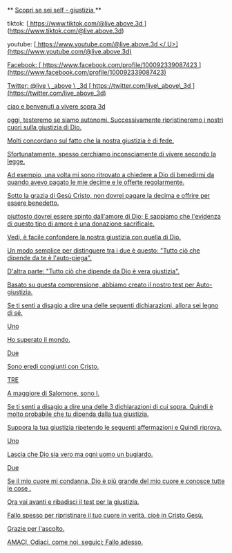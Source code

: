 ** <u> Scopri se sei self - giustizia </u> **

tiktok:
[<u> https://www.tiktok.com/@live.above.3d </u >] (https://www.tiktok.com/@live.above.3d)

youtube:
[<u> https://www.youtube.com/@live.above.3d </ U>] (https://www.youtube.com/@live.above.3d)

Facebook:
[<u> https://www.facebook.com/profile/100092339087423 </u> ] (https://www.facebook.com/profile/100092339087423)

Twitter: @live \ _above \ _3d
[<u> https://twitter.com/live\_above\_3d </u >] (https://twitter.com/live_above_3d)

ciao e benvenuti a vivere sopra 3d

oggi, testeremo se siamo autonomi. Successivamente ripristineremo
i nostri cuori sulla giustizia di Dio.

Molti concordano sul fatto che la nostra giustizia è di fede.

Sfortunatamente, spesso cerchiamo inconsciamente di vivere secondo la legge.

Ad esempio, una volta mi sono ritrovato a chiedere a Dio di benedirmi da quando avevo pagato
le mie decime e le offerte regolarmente.

Sotto la grazia di Gesù Cristo, non dovrei pagare la decima e offrire
per essere benedetto.

piuttosto dovrei essere spinto dall'amore di Dio; E sappiamo che l'evidenza
di questo tipo di amore è una donazione sacrificale.

Vedi, è facile confondere la nostra giustizia con quella di Dio.

Un modo semplice per distinguere tra i due è questo: "Tutto ciò che
dipende da te è l'auto-piega".

D'altra parte: "Tutto ciò che dipende da Dio è vera giustizia".

Basato su questa comprensione, abbiamo creato il nostro test per
Auto-giustizia.

Se ti senti a disagio a dire una delle seguenti dichiarazioni, allora
sei legno di sé.

Uno

Ho superato il mondo.

Due

Sono eredi congiunti con Cristo.

TRE

A maggiore di Salomone, sono I.

Se ti senti a disagio a dire una delle 3 dichiarazioni di cui sopra. Quindi
è molto probabile che tu dipenda dalla tua giustizia.

Suppora la tua giustizia ripetendo le seguenti affermazioni e
Quindi riprova.

Uno

Lascia che Dio sia vero ma ogni uomo un bugiardo.

Due

Se il mio cuore mi condanna, Dio è più grande del mio cuore e conosce tutte le cose
.

Ora vai avanti e ribadisci il test per la giustizia.

Fallo spesso per ripristinare il tuo cuore in verità, cioè in Cristo Gesù.

Grazie per l'ascolto.

AMACI, Odiaci, come noi, seguici; Fallo adesso.